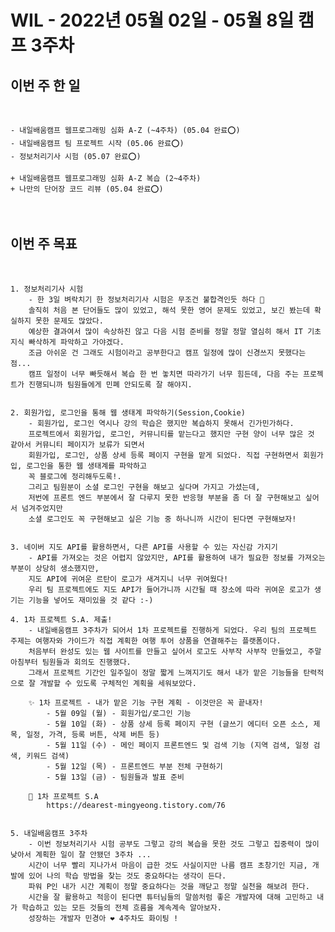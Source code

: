 # WIL - 2022년 05월 02일 - 05월 8일 캠프 3주차


## 이번 주 한 일
<br>

    - 내일배움캠프 웹프로그래밍 심화 A-Z (~4주차) (05.04 완료⭕)  
    - 내일배움캠프 팀 프로젝트 시작 (05.06 완료⭕)  
    - 정보처리기사 시험 (05.07 완료⭕)

    + 내일배움캠프 웹프로그래밍 심화 A-Z 복습 (2~4주차)
    + 나만의 단어장 코드 리뷰 (05.04 완료⭕)
    

<br>    

## 이번 주 목표
<br>

    1. 정보처리기사 시험
        - 한 3일 벼락치기 한 정보처리기사 시험은 무조건 불합격인듯 하다 🥲  
        솔직히 처음 본 단어들도 많이 있었고, 해석 못한 영어 문제도 있었고, 보긴 봤는데 확실하지 못한 문제도 많았다.  
        예상한 결과여서 많이 속상하진 않고 다음 시험 준비를 정말 정말 열심히 해서 IT 기초 지식 빠삭하게 파악하고 가야겠다.  
        조금 아쉬운 건 그래도 시험이라고 공부한다고 캠프 일정에 많이 신경쓰지 못했다는 점...  
        캠프 일정이 너무 빠듯해서 복습 한 번 놓치면 따라가기 너무 힘든데, 다음 주는 프로젝트가 진행되니까 팀원들에게 민폐 안되도록 잘 해야지.  

    
    2. 회원가입, 로그인을 통해 웹 생태계 파악하기(Session,Cookie)  
        - 회원가입, 로그인 역시나 강의 학습은 했지만 복습하지 못해서 긴가민가하다.  
        프로젝트에서 회원가입, 로그인, 커뮤니티를 맡는다고 했지만 구현 양이 너무 많은 것 같아서 커뮤니티 페이지가 보류가 되면서  
        회원가입, 로그인, 상품 상세 등록 페이지 구현을 맡게 되었다. 직접 구현하면서 회원가입, 로그인을 통한 웹 생태계를 파악하고  
        꼭 블로그에 정리해두도록!.
        그리고 팀원분이 소셜 로그인 구현을 해보고 싶다며 가지고 가셨는데,  
        저번에 프론트 엔드 부분에서 잘 다루지 못한 반응형 부분을 좀 더 잘 구현해보고 싶어서 넘겨주었지만  
        소셜 로그인도 꼭 구현해보고 싶은 기능 중 하나니까 시간이 된다면 구현해보자!


    3. 네이버 지도 API를 활용하면서, 다른 API를 사용할 수 있는 자신감 가지기  
        - API를 가져오는 것은 어렵지 않았지만, API를 활용하여 내가 필요한 정보를 가져오는 부분이 상당히 생소했지만,  
        지도 API에 귀여운 르탄이 로고가 새겨지니 너무 귀여웠다!
        우리 팀 프로젝트에도 지도 API가 들어가니까 시간될 때 장소에 따라 귀여운 로고가 생기는 기능을 넣어도 재미있을 것 같다 :-)
        
    4. 1차 프로젝트 S.A. 제출!
        - 내일배움캠프 3주차가 되어서 1차 프로젝트를 진행하게 되었다. 우리 팀의 프로젝트 주제는 여행자와 가이드가 직접 계획한 여행 투어 상품을 연결해주는 플랫폼이다.  
        처음부터 완성도 있는 웹 사이트를 만들고 싶어서 로고도 사부작 사부작 만들었고, 주말 아침부터 팀원들과 회의도 진행했다.  
        그래서 프로젝트 기간인 일주일이 정말 짧게 느껴지기도 해서 내가 맡은 기능들을 탄력적으로 잘 개발할 수 있도록 구체적인 계획을 세워보았다.
    
        ✨ 1차 프로젝트 - 내가 맡은 기능 구현 계획 - 이것만은 꼭 끝내자!
            - 5월 09일 (월) - 회원가입/로그인 기능
            - 5월 10일 (화) - 상품 상세 등록 페이지 구현 (글쓰기 에디터 오픈 소스, 제목, 일정, 가격, 등록 버튼, 삭제 버튼 등)
            - 5월 11일 (수) - 메인 페이지 프론트엔드 및 검색 기능 (지역 검색, 일정 검색, 키워드 검색)
            - 5월 12일 (목) - 프론트엔드 부분 전체 구현하기
            - 5월 13일 (금) - 팀원들과 발표 준비
    
        📎 1차 프로젝트 S.A
            https://dearest-mingyeong.tistory.com/76  
  

    5. 내일배움캠프 3주차
        - 이번 정보처리기사 시험 공부도 그렇고 강의 복습을 못한 것도 그렇고 집중력이 많이 낮아서 계획한 일이 잘 안됐던 3주차 ...
        시간이 너무 빨리 지나가서 마음이 급한 것도 사실이지만 나름 캠프 초창기인 지금, 개발에 있어 나의 학습 방법을 찾는 것도 중요하다는 생각이 든다.
        파워 P인 내가 시간 계획이 정말 중요하다는 것을 깨닫고 정말 실천을 해보려 한다. 
        시간을 잘 활용하고 적응이 된다면 튜터님들의 말씀처럼 좋은 개발자에 대해 고민하고 내가 학습하고 있는 모든 것들의 전체 흐름을 계속계속 알아보자.
        성장하는 개발자 민경아 ❤️ 4주차도 화이팅 !
